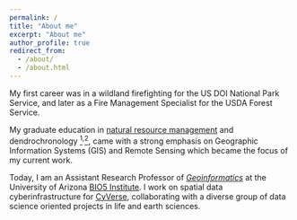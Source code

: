 ```yaml
---
permalink: /
title: "About me"
excerpt: "About me"
author_profile: true
redirect_from: 
  - /about/
  - /about.html
---
```

My first career was in a wildland firefighting for the US DOI National Park Service, and later as a Fire Management Specialist for the USDA Forest Service.

My graduate education in [natural resource management](https://snre.arizona.edu/) and dendrochronology [<sup>1</sup>](https://ltrr.arizona.edu/)<sup>,</sup>[<sup>2</sup>](http://rmtrr.org/), came with a strong emphasis on Geographic Information Systems (GIS) and Remote Sensing which became the focus of my current work.

Today, I am an Assistant Research Professor of [*Geoinformatics*](https://en.wikipedia.org/wiki/Geoinformatics) at the University of Arizona [BIO5 Institute](http://www.bio5.org/). I work on spatial data cyberinfrastructure for [CyVerse](http://www.cyverse.org), collaborating with a diverse group of data science oriented projects in life and earth sciences.
